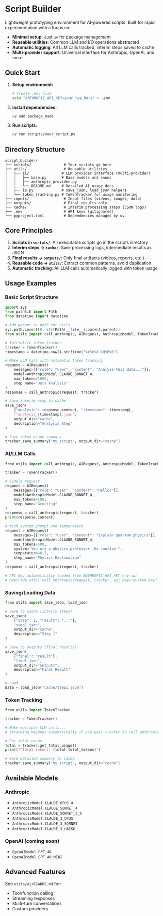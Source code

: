 # Script Builder

Lightweight prototyping environment for AI-powered scripts. Built for rapid experimentation with a focus on:
- **Minimal setup**: Just `uv` for package management
- **Reusable utilities**: Common LLM and I/O operations abstracted
- **Automatic logging**: All LLM calls tracked, interim steps saved to cache
- **Multi-provider support**: Universal interface for Anthropic, OpenAI, and more

## Quick Start

1. **Setup environment:**
   ```bash
   # Create .env file
   echo "ANTHROPIC_API_KEY=your_key_here" > .env
   ```

2. **Install dependencies:**
   ```bash
   uv add package_name
   ```

3. **Run scripts:**
   ```bash
   uv run scripts/your_script.py
   ```

## Directory Structure

```
script_builder/
├── scripts/               # Your scripts go here
├── utils/                 # Reusable utilities
│   ├── ai/               # LLM provider interface (multi-provider)
│   │   ├── base.py       # Base models and enums
│   │   ├── anthropic_provider.py
│   │   └── README.md     # Detailed AI usage docs
│   ├── io.py             # save_json, load_json helpers
│   └── token_tracking.py # TokenTracker for usage monitoring
├── inputs/                # Input files (videos, images, data)
├── outputs/               # Final results only
├── cache/                 # Interim processing steps (JSON logs)
├── .env                   # API keys (gitignored)
└── pyproject.toml         # Dependencies managed by uv
```

## Core Principles

1. **Scripts in `scripts/`**: All executable scripts go in the scripts directory
2. **Interim steps → `cache/`**: Save processing logs, intermediate results as JSON
3. **Final results → `outputs/`**: Only final artifacts (videos, reports, etc.)
4. **Reusable code → `utils/`**: Extract common patterns, avoid duplication
5. **Automatic tracking**: All LLM calls automatically logged with token usage

## Usage Examples

### Basic Script Structure

```python
import sys
from pathlib import Path
from datetime import datetime

# Add parent to path for utils
sys.path.insert(0, str(Path(__file__).parent.parent))
from utils import call_anthropic, AIRequest, AnthropicModel, TokenTracker, save_json

# Initialize token tracker
tracker = TokenTracker()
timestamp = datetime.now().strftime("%Y%m%d_%H%M%S")

# Make LLM call with automatic token tracking
request = AIRequest(
    messages=[{"role": "user", "content": "Analyze this data..."}],
    model=AnthropicModel.CLAUDE_SONNET_4,
    max_tokens=1000,
    step_name="Data Analysis"
)
response = call_anthropic(request, tracker)

# Save interim step to cache
save_json(
    {"analysis": response.content, "timestamp": timestamp},
    f"analysis_{timestamp}.json",
    output_dir="cache",
    description="Analysis Step"
)

# Save token usage summary
tracker.save_summary("my_script", output_dir="cache")
```

### AI/LLM Calls

```python
from utils import call_anthropic, AIRequest, AnthropicModel, TokenTracker

tracker = TokenTracker()

# Simple request
request = AIRequest(
    messages=[{"role": "user", "content": "Hello!"}],
    model=AnthropicModel.CLAUDE_SONNET_4,
    max_tokens=100,
    step_name="Greeting"
)
response = call_anthropic(request, tracker)
print(response.content)

# With system prompt and temperature
request = AIRequest(
    messages=[{"role": "user", "content": "Explain quantum physics"}],
    model=AnthropicModel.CLAUDE_SONNET_4,
    max_tokens=500,
    system="You are a physics professor. Be concise.",
    temperature=0.7,
    step_name="Physics Explanation"
)
response = call_anthropic(request, tracker)

# API key automatically loaded from ANTHROPIC_API_KEY env var
# Override with: call_anthropic(request, tracker, api_key="custom_key")
```

### Saving/Loading Data

```python
from utils import save_json, load_json

# Save to cache (interim steps)
save_json(
    {"step": 1, "result": "..."},
    "step1.json",
    output_dir="cache",
    description="Step 1"
)

# Save to outputs (final results)
save_json(
    {"final": "result"},
    "final.json",
    output_dir="outputs",
    description="Final Result"
)

# Load
data = load_json("cache/step1.json")
```

### Token Tracking

```python
from utils import TokenTracker

tracker = TokenTracker()

# Make multiple LLM calls...
# (tracking happens automatically if you pass tracker to call_anthropic)

# Get total usage
total = tracker.get_total_usage()
print(f"Total tokens: {total.total_tokens}")

# Save detailed summary to cache
tracker.save_summary("my_script", output_dir="cache")
```

## Available Models

### Anthropic
- `AnthropicModel.CLAUDE_OPUS_4`
- `AnthropicModel.CLAUDE_SONNET_4`
- `AnthropicModel.CLAUDE_SONNET_3_5`
- `AnthropicModel.CLAUDE_3_OPUS`
- `AnthropicModel.CLAUDE_3_SONNET`
- `AnthropicModel.CLAUDE_3_HAIKU`

### OpenAI (coming soon)
- `OpenAIModel.GPT_4O`
- `OpenAIModel.GPT_4O_MINI`

## Advanced Features

See `utils/ai/README.md` for:
- Tool/function calling
- Streaming responses
- Multi-turn conversations
- Custom providers
